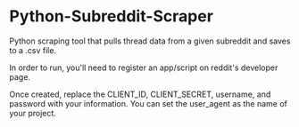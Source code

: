 # Python-Subreddit-Scraper
Python scraping tool that pulls thread data from a given subreddit and saves to a .csv file.

In order to run, you'll need to register an app/script on reddit's developer page.

Once created, replace the CLIENT_ID, CLIENT_SECRET, username, and password with your information. You can set the user_agent as the name of your project.


